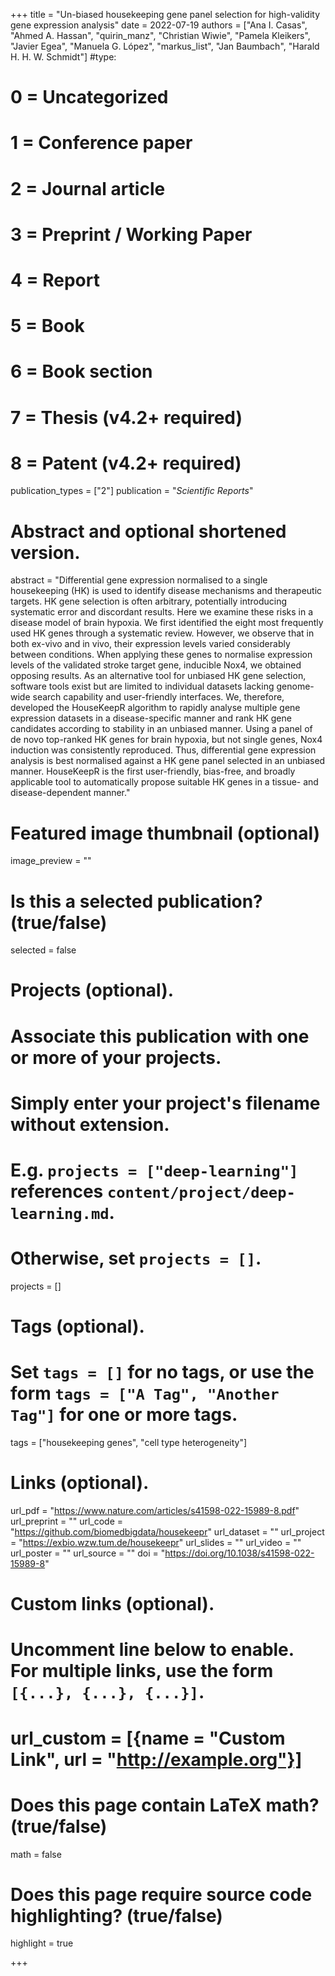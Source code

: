 +++
title = "Un-biased housekeeping gene panel selection for high-validity gene expression analysis"
date = 2022-07-19
authors = ["Ana I. Casas", "Ahmed A. Hassan", "quirin_manz", "Christian Wiwie", "Pamela Kleikers", "Javier Egea", "Manuela G. López", "markus_list", "Jan Baumbach", "Harald H. H. W. Schmidt"]
#type:
#    0 = Uncategorized
#    1 = Conference paper
#    2 = Journal article
#    3 = Preprint / Working Paper
#    4 = Report
#    5 = Book
#    6 = Book section
#    7 = Thesis (v4.2+ required)
#    8 = Patent (v4.2+ required)
publication_types = ["2"]
publication = "*Scientific Reports*"

# Abstract and optional shortened version.
abstract = "Differential gene expression normalised to a single housekeeping (HK) is used to identify disease mechanisms and therapeutic targets. HK gene selection is often arbitrary, potentially introducing systematic error and discordant results. Here we examine these risks in a disease model of brain hypoxia. We first identified the eight most frequently used HK genes through a systematic review. However, we observe that in both ex-vivo and in vivo, their expression levels varied considerably between conditions. When applying these genes to normalise expression levels of the validated stroke target gene, inducible Nox4, we obtained opposing results. As an alternative tool for unbiased HK gene selection, software tools exist but are limited to individual datasets lacking genome-wide search capability and user-friendly interfaces. We, therefore, developed the HouseKeepR algorithm to rapidly analyse multiple gene expression datasets in a disease-specific manner and rank HK gene candidates according to stability in an unbiased manner. Using a panel of de novo top-ranked HK genes for brain hypoxia, but not single genes, Nox4 induction was consistently reproduced. Thus, differential gene expression analysis is best normalised against a HK gene panel selected in an unbiased manner. HouseKeepR is the first user-friendly, bias-free, and broadly applicable tool to automatically propose suitable HK genes in a tissue- and disease-dependent manner."

# Featured image thumbnail (optional)
image_preview = ""

# Is this a selected publication? (true/false)
selected = false

# Projects (optional).
#   Associate this publication with one or more of your projects.
#   Simply enter your project's filename without extension.
#   E.g. `projects = ["deep-learning"]` references `content/project/deep-learning.md`.
#   Otherwise, set `projects = []`.
projects = []

# Tags (optional).
#   Set `tags = []` for no tags, or use the form `tags = ["A Tag", "Another Tag"]` for one or more tags.
tags = ["housekeeping genes", "cell type heterogeneity"]

# Links (optional).
url_pdf = "https://www.nature.com/articles/s41598-022-15989-8.pdf"
url_preprint = ""
url_code = "https://github.com/biomedbigdata/housekeepr"
url_dataset = ""
url_project = "https://exbio.wzw.tum.de/housekeepr"
url_slides = ""
url_video = ""
url_poster = ""
url_source = ""
doi = "https://doi.org/10.1038/s41598-022-15989-8"

# Custom links (optional).
#   Uncomment line below to enable. For multiple links, use the form `[{...}, {...}, {...}]`.
# url_custom = [{name = "Custom Link", url = "http://example.org"}]

# Does this page contain LaTeX math? (true/false)
math = false

# Does this page require source code highlighting? (true/false)
highlight = true

+++
